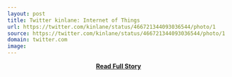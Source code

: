 ```yaml
---
layout: post
title: Twitter kinlane: Internet of Things 
url: https://twitter.com/kinlane/status/466721344093036544/photo/1
source: https://twitter.com/kinlane/status/466721344093036544/photo/1
domain: twitter.com
image: 
---
```


<p></p>
<center><p><a href="https://twitter.com/kinlane/status/466721344093036544/photo/1" style='padding:25px; font-sze:18px; font-weight: bold;'>Read Full Story</a></p></center>
